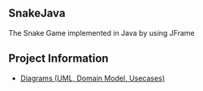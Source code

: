 ## SnakeJava

The Snake Game implemented in Java by using JFrame

## Project Information

- [Diagrams (UML, Domain Model, Usecases)](https://docs.google.com/document/d/12YUMl_sKv5Pj7tkDBPGn4EtL_2NZzZ8OoBQ-__euTwE/edit?usp=sharing)
